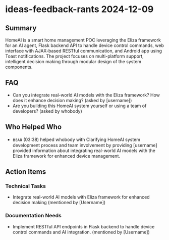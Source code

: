 # ideas-feedback-rants 2024-12-09

## Summary

HomeAI is a smart home management POC leveraging the Eliza framework for an AI agent, Flask backend API to handle device control commands, web interface with AJAX-based RESTful communication, and Android app using Toast notifications. The project focuses on multi-platform support, intelligent decision making through modular design of the system components.

## FAQ

- Can you integrate real-world AI models with the Eliza framework? How does it enhance decision making? (asked by [username])
- Are you building this HomeAI system yourself or using a team of developers? (asked by whobody)

## Who Helped Who

- ʙᴇᴀʀ (03:38) helped whobody with Clarifying HomeAI system development process and team involvement by providing [username] provided information about integrating real-world AI models with the Eliza framework for enhanced device management.

## Action Items

### Technical Tasks

- Integrate real-world AI models with Eliza framework for enhanced decision making (mentioned by [Username])

### Documentation Needs

- Implement RESTful API endpoints in Flask backend to handle device control commands and AI integration. (mentioned by [Username])
